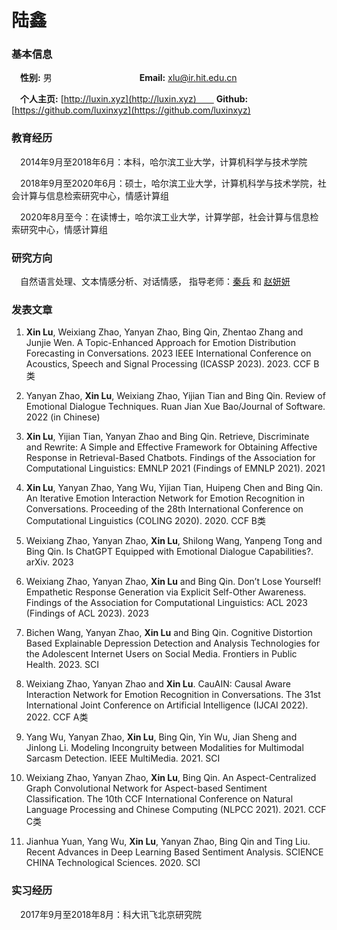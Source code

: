 # 陆鑫

### 基本信息

　**性别:** 男　　　　　　　　　　**Email:** xlu@ir.hit.edu.cn

　**个人主页:** [http://luxin.xyz](http://luxin.xyz)　　 **Github:** [https://github.com/luxinxyz](https://github.com/luxinxyz)


### 教育经历 
　2014年9月至2018年6月：本科，哈尔滨工业大学，计算机科学与技术学院

　2018年9月至2020年6月：硕士，哈尔滨工业大学，计算机科学与技术学院，社会计算与信息检索研究中心，情感计算组

　2020年8月至今：在读博士，哈尔滨工业大学，计算学部，社会计算与信息检索研究中心，情感计算组
 
### 研究方向
　自然语言处理、文本情感分析、对话情感， 指导老师：[秦兵](http://ir.hit.edu.cn/~qinb) 和 [赵妍妍](http://ir.hit.edu.cn/~yanyan)

### 发表文章
 1. **Xin Lu**, Weixiang Zhao, Yanyan Zhao, Bing Qin, Zhentao Zhang and Junjie Wen. A Topic-Enhanced Approach for Emotion Distribution Forecasting in Conversations. 2023 IEEE International Conference on Acoustics, Speech and Signal Processing (ICASSP 2023). 2023. CCF B类

 2. Yanyan Zhao, **Xin Lu**, Weixiang Zhao, Yijian Tian and Bing Qin. Review of Emotional Dialogue Techniques. Ruan Jian Xue Bao/Journal of Software. 2022 (in Chinese)

 3. **Xin Lu**, Yijian Tian, Yanyan Zhao and Bing Qin. Retrieve, Discriminate and Rewrite: A Simple and Effective Framework for Obtaining Affective Response in Retrieval-Based Chatbots. Findings of the Association for Computational Linguistics: EMNLP 2021 (Findings of EMNLP 2021). 2021

 4. **Xin Lu**, Yanyan Zhao, Yang Wu, Yijian Tian, Huipeng Chen and Bing Qin. An Iterative Emotion Interaction Network for Emotion Recognition in Conversations. Proceeding of the 28th International Conference on Computational Linguistics (COLING 2020). 2020. CCF B类

 5. Weixiang Zhao, Yanyan Zhao, **Xin Lu**, Shilong Wang, Yanpeng Tong and Bing Qin. Is ChatGPT Equipped with Emotional Dialogue Capabilities?. arXiv. 2023

 6. Weixiang Zhao, Yanyan Zhao, **Xin Lu** and Bing Qin. Don’t Lose Yourself! Empathetic Response Generation via Explicit Self-Other Awareness. Findings of the Association for Computational Linguistics: ACL 2023 (Findings of ACL 2023). 2023

 7. Bichen Wang, Yanyan Zhao, **Xin Lu** and Bing Qin. Cognitive Distortion Based Explainable Depression Detection and Analysis Technologies for the Adolescent Internet Users on Social Media. Frontiers in Public Health. 2023. SCI

 8. Weixiang Zhao, Yanyan Zhao and **Xin Lu**. CauAIN: Causal Aware Interaction Network for Emotion Recognition in Conversations. The 31st International Joint Conference on Artificial Intelligence (IJCAI 2022). 2022. CCF A类

 9. Yang Wu, Yanyan Zhao, **Xin Lu**, Bing Qin, Yin Wu, Jian Sheng and Jinlong Li. Modeling Incongruity between Modalities for Multimodal Sarcasm Detection. IEEE MultiMedia. 2021. SCI

 10. Weixiang Zhao, Yanyan Zhao, **Xin Lu**, Bing Qin. An Aspect-Centralized Graph Convolutional Network for Aspect-based Sentiment Classification. The 10th CCF International Conference on Natural Language Processing and Chinese Computing (NLPCC 2021). 2021. CCF C类

 11. Jianhua Yuan, Yang Wu, **Xin Lu**, Yanyan Zhao, Bing Qin and Ting Liu. Recent Advances in Deep Learning Based Sentiment Analysis. SCIENCE CHINA Technological Sciences. 2020. SCI

### 实习经历
　2017年9月至2018年8月：科大讯飞北京研究院
